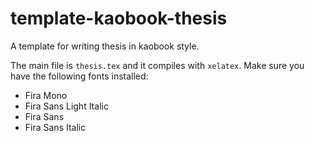 # template-kaobook-thesis
A template for writing thesis in kaobook style.

The main file is `thesis.tex` and it compiles with `xelatex`.
Make sure you have the following fonts installed:

- Fira Mono
- Fira Sans Light Italic
- Fira Sans
- Fira Sans Italic
